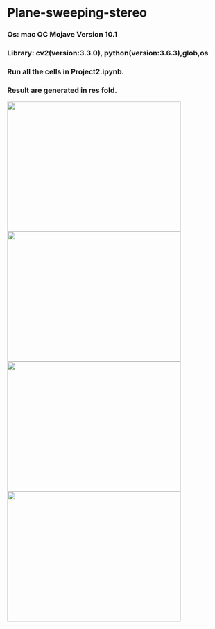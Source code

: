 # Plane-sweeping-stereo
### Os: mac OC Mojave Version 10.1
### Library: cv2(version:3.3.0), python(version:3.6.3),glob,os
### Run all the cells in Project2.ipynb.
### Result are generated in res fold.
<img src="https://github.com/WaitingZhan/Plane-sweeping-stereo/blob/master/warp.gif" width="400" height="300">

<img src="https://github.com/WaitingZhan/Plane-sweeping-stereo/blob/master/res/part%203/reporject.png" width="400" height="300">

<img src="https://github.com/WaitingZhan/Plane-sweeping-stereo/blob/master/res/part%202/epilineleft.png" width="400" height="300">

<img src="https://github.com/WaitingZhan/Plane-sweeping-stereo/blob/master/res/part%202/epilineright.png" width="400" height="300">


